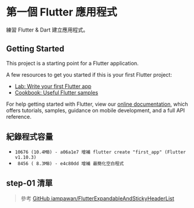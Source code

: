 第一個 Flutter 應用程式
=======


練習 Flutter & Dart 建立應用程式。



## Getting Started

This project is a starting point for a Flutter application.

A few resources to get you started if this is your first Flutter project:

- [Lab: Write your first Flutter app](https://flutter.dev/docs/get-started/codelab)
- [Cookbook: Useful Flutter samples](https://flutter.dev/docs/cookbook)

For help getting started with Flutter, view our
[online documentation](https://flutter.dev/docs), which offers tutorials,
samples, guidance on mobile development, and a full API reference.



## 紀錄程式容量


* `10676 (10.4MB) - a06a1e7 增補 flutter create "first_app" (Flutter v1.10.3)`
* ` 8456 ( 8.3MB) - e4c80dd 增補 最簡化空白程式`



## step-01 清單


> 參考 [GitHub iampawan/FlutterExpandableAndStickyHeaderList](https://github.com/iampawan/FlutterExpandableAndStickyHeaderList)

